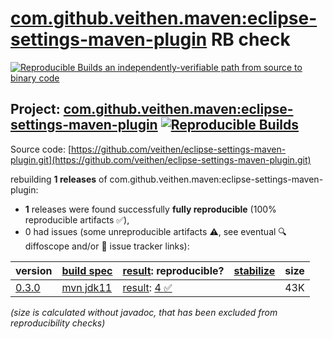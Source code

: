 [com.github.veithen.maven:eclipse-settings-maven-plugin](https://central.sonatype.com/artifact/com.github.veithen.maven/eclipse-settings-maven-plugin/versions) RB check
=======

[![Reproducible Builds](https://reproducible-builds.org/images/logos/rb.svg) an independently-verifiable path from source to binary code](https://reproducible-builds.org/)

## Project: [com.github.veithen.maven:eclipse-settings-maven-plugin](https://central.sonatype.com/artifact/com.github.veithen.maven/eclipse-settings-maven-plugin/versions) [![Reproducible Builds](https://img.shields.io/endpoint?url=https://raw.githubusercontent.com/jvm-repo-rebuild/reproducible-central/master/content/com/github/veithen/maven/eclipse-settings-maven-plugin/badge.json)](https://github.com/jvm-repo-rebuild/reproducible-central/blob/master/content/com/github/veithen/maven/eclipse-settings-maven-plugin/README.md)

Source code: [https://github.com/veithen/eclipse-settings-maven-plugin.git](https://github.com/veithen/eclipse-settings-maven-plugin.git)

rebuilding **1 releases** of com.github.veithen.maven:eclipse-settings-maven-plugin:
- **1** releases were found successfully **fully reproducible** (100% reproducible artifacts :white_check_mark:),
- 0 had issues (some unreproducible artifacts :warning:, see eventual :mag: diffoscope and/or :memo: issue tracker links):

| version | [build spec](/BUILDSPEC.md) | [result](https://reproducible-builds.org/docs/jvm/): reproducible? | [stabilize](https://github.com/google/oss-rebuild/blob/main/cmd/stabilize/README.md) | size |
| -- | --------- | ------ | ------ | -- |
| [0.3.0](https://central.sonatype.com/artifact/com.github.veithen.maven/eclipse-settings-maven-plugin/0.3.0/pom) | [mvn jdk11](eclipse-settings-maven-plugin-0.3.0.buildspec) | [result](eclipse-settings-maven-plugin-0.3.0.buildinfo): [4 :white_check_mark: ](eclipse-settings-maven-plugin-0.3.0.buildcompare) | | 43K |

<i>(size is calculated without javadoc, that has been excluded from reproducibility checks)</i>
